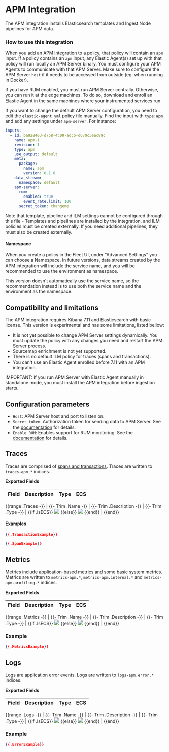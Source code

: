 # APM Integration

The APM integration installs Elasticsearch templates and Ingest Node pipelines for APM data.

### How to use this integration

When you add an APM integration to a policy, that policy will contain an `apm` input.
If a policy contains an `apm` input, any Elastic Agent(s) set up with that policy will run locally an APM Server binary.
You must configure your APM Agents to communicate with that APM Server.
Make sure to configure the APM Server `host` if it needs to be accessed from outside (eg. when running in Docker).

If you have RUM enabled, you must run APM Server centrally. Otherwise, you can run it at the edge machines.
To do so, download and enroll an Elastic Agent in the same machines where your instrumented services run.

If you want to change the default APM Server configuration, you need to edit the `elastic-agent.yml` policy file manually.
Find the input with `type:apm` and add any settings under `apm-server`.
For instance:

```yaml
inputs:
  - id: ba928403-d7b8-4c09-adcb-d670c5eac89c
    name: apm-1
    revision: 1
    type: apm
    use_output: default
    meta:
      package:
        name: apm
        version: 0.1.0
    data_stream:
      namespace: default
    apm-server:
      rum:
        enabled: true
        event_rate.limit: 100
      secret_token: changeme
```

Note that template, pipeline and ILM settings cannot be configured through this file - Templates and pipelines are installed by the integration,
and ILM policies must be created externally. If you need additional pipelines, they must also be created externally.

#### Namespace

When you create a policy in the Fleet UI, under "Advanced Settings" you can choose a Namespace.
In future versions, data streams created by the APM integration will include the service name,
and you will be recommended to use the environment as namespace.

This version doesn't automatically use the service name, so the recommendation instead is to use
both the service name and the environment as the namespace.

## Compatibility and limitations

The APM integration requires Kibana 7.11 and Elasticsearch with basic license.
This version is experimental and has some limitations, listed bellow:

- It is not yet possible to change APM Server settings dynamically.
You must update the policy with any changes you need and restart the APM Server process.
- Sourcemap enrichment is not yet supported.
- There is no default ILM policy for traces (spans and transactions).
- You can't use an Elastic Agent enrolled before 7.11 with an APM integration.

IMPORTANT: If you run APM Server with Elastic Agent manually in standalone mode, you must install the APM integration before ingestion starts.

## Configuration parameters

- `Host`: APM Server host and port to listen on.
- `Secret token`: Authorization token for sending data to APM Server. See the [documentation](https://www.elastic.co/guide/en/apm/server/current/configuration-rum.html) for details.
- `Enable RUM`: Enables support for RUM monitoring. See the [documentation](https://www.elastic.co/guide/en/apm/server/current/configuration-rum.html) for details.


## Traces

Traces are comprised of [spans and transactions](https://www.elastic.co/guide/en/apm/get-started/current/apm-data-model.html).
Traces are written to `traces-apm.*` indices.

**Exported Fields**

| Field | Description | Type | ECS |
|---|---|---|:---:|
{{range .Traces -}}
| {{- Trim .Name -}} | {{- Trim .Description -}} | {{- Trim .Type -}} | {{if .IsECS}} ![](https://doc-icons.s3.us-east-2.amazonaws.com/icon-yes.png) {{else}} ![](https://doc-icons.s3.us-east-2.amazonaws.com/icon-no.png) {{end}} |
{{end}}

#### Examples

```json
{{.TransactionExample}}
```

```json
{{.SpanExample}}
```


## Metrics

Metrics include application-based metrics and some basic system metrics.
Metrics are written to `metrics-apm.*`, `metrics-apm.internal.*` and `metrics-apm.profiling.*` indices.

**Exported Fields**

| Field | Description | Type | ECS |
|---|---|---|:---:|
{{range .Metrics -}}
| {{- Trim .Name -}} | {{- Trim .Description -}} | {{- Trim .Type -}} | {{if .IsECS}} ![](https://doc-icons.s3.us-east-2.amazonaws.com/icon-yes.png) {{else}} ![](https://doc-icons.s3.us-east-2.amazonaws.com/icon-no.png) {{end}} |
{{end}}

### Example

```json
{{.MetricsExample}}
```

## Logs

Logs are application error events.
Logs are written to `logs-apm.error.*` indices.

**Exported Fields**

| Field | Description | Type | ECS |
|---|---|---|:---:|
{{range .Logs -}}
| {{- Trim .Name -}} | {{- Trim .Description -}} | {{- Trim .Type -}} | {{if .IsECS}} ![](https://doc-icons.s3.us-east-2.amazonaws.com/icon-yes.png) {{else}} ![](https://doc-icons.s3.us-east-2.amazonaws.com/icon-no.png) {{end}} |
{{end}}

### Example

```json
{{.ErrorExample}}
```
